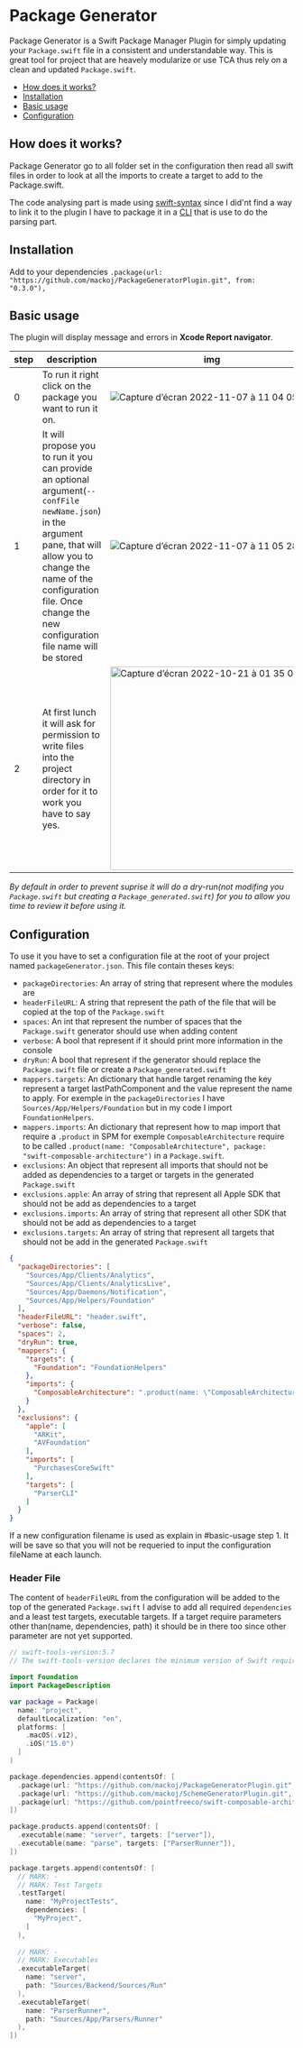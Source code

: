 # Package Generator

Package Generator is a Swift Package Manager Plugin for simply updating your `Package.swift` file in a consistent and understandable way. This is great tool for project that are heavely modularize or use TCA thus rely on a clean and updated `Package.swift`.

* [How does it works?](#how-does-it-works)
* [Installation](#installation)
* [Basic usage](#basic-usage)
* [Configuration](#configuration)

## How does it works?

Package Generator go to all folder set in the configuration then read all swift files in order to look at all the imports to create a target to add to the Package.swift.

The code analysing part is made using [swift-syntax](https://github.com/apple/swift-syntax.git) since I did'nt find a way to link it to the plugin I have to package it in a [CLI](https://github.com/mackoj/PackageGeneratorCLI) that is use to do the parsing part.

## Installation

Add to your dependencies `.package(url: "https://github.com/mackoj/PackageGeneratorPlugin.git", from: "0.3.0"),`

## Basic usage

The plugin will display message and errors in **Xcode Report navigator**. 

| step | description | img |
| --- | --- | --- |
| 0 | To run it right click on the package you want to run it on. | ![Capture d’écran 2022-11-07 à 11 04 05](https://user-images.githubusercontent.com/661647/200282866-d509a44e-df6b-4fc5-aab1-5fe1aeba2c1c.png) |
| 1 | It will propose you to run it you can provide an optional argument(`--confFile newName.json`) in the argument pane, that will allow you to change the name of the configuration file. Once change the new configuration file name will be stored | ![Capture d’écran 2022-11-07 à 11 05 28](https://user-images.githubusercontent.com/661647/200283337-b89744f5-6b90-4a29-8744-6a5210293146.png) |
| 2 | At first lunch it will ask for permission to write files into the project directory in order for it to work you have to say yes. | <img width="361" alt="Capture d’écran 2022-10-21 à 01 35 07" src="https://user-images.githubusercontent.com/661647/200274173-e3e1e1f7-9d93-4a5e-ac4e-062e6cbc5200.png"> |

_By default in order to prevent suprise it will do a dry-run(not modifing you `Package.swift` but creating a `Package_generated.swift`) for you to allow you time to review it before using it._

## Configuration

To use it you have to set a configuration file at the root of your project named `packageGenerator.json`.
This file contain theses keys:
- `packageDirectories`: An array of string that represent where the modules are
- `headerFileURL`: A string that represent the path of the file that will be copied at the top of the `Package.swift`
- `spaces`: An int that represent the number of spaces that the `Package.swift` generator should use when adding content
- `verbose`: A bool that represent if it should print more information in the console
- `dryRun`: A bool that represent if the generator should replace the `Package.swift` file or create a `Package_generated.swift`
- `mappers.targets`: An dictionary that handle target renaming the key represent a target lastPathComponent and the value represent the name to apply. For exemple in the `packageDirectories` I have `Sources/App/Helpers/Foundation` but in my code I import `FoundationHelpers`.
- `mappers.imports`: An dictionary that represent how to map import that require a `.product` in SPM for exemple `ComposableArchitecture` require to be called `.product(name: "ComposableArchitecture", package: "swift-composable-architecture")` in a `Package.swift`.
- `exclusions`: An object that represent all imports that should not be added as dependencies to a target or targets in the generated `Package.swift`
- `exclusions.apple`: An array of string that represent all Apple SDK that should not be add as dependencies to a target
- `exclusions.imports`: An array of string that represent all other SDK that should not be add as dependencies to a target
- `exclusions.targets`: An array of string that represent all targets that should not be add in the generated `Package.swift`

```json
{
  "packageDirectories": [
    "Sources/App/Clients/Analytics",
    "Sources/App/Clients/AnalyticsLive",
    "Sources/App/Daemons/Notification",
    "Sources/App/Helpers/Foundation"
  ],
  "headerFileURL": "header.swift",
  "verbose": false,
  "spaces": 2,
  "dryRun": true,
  "mappers": {
    "targets": {
      "Foundation": "FoundationHelpers"
    },
    "imports": {
      "ComposableArchitecture": ".product(name: \"ComposableArchitecture\", package: \"swift-composable-architecture\")"
    }
  },
  "exclusions": {
    "apple": [
      "ARKit",
      "AVFoundation"
    ],
    "imports": [
      "PurchasesCoreSwift"
    ],
    "targets": [
      "ParserCLI"
    ]
  }
}
```

If a new configuration filename is used as explain in #basic-usage step 1. It will be save so that you will not be requeried to input the configuration fileName at each launch. 


### Header File

The content of `headerFileURL` from the configuration will be added to the top of the generated `Package.swift`
I advise to add all required `dependencies` and a least test targets, executable targets.
If a target require parameters other than(name, dependencies, path) it should be in there too since other parameter are not yet supported.

```swift
// swift-tools-version:5.7
// The swift-tools-version declares the minimum version of Swift required to build this package.

import Foundation
import PackageDescription

var package = Package(
  name: "project",
  defaultLocalization: "en",
  platforms: [
    .macOS(.v12),
    .iOS("15.0")
  ]
)

package.dependencies.append(contentsOf: [
  .package(url: "https://github.com/mackoj/PackageGeneratorPlugin.git", from: "0.3.0"),
  .package(url: "https://github.com/mackoj/SchemeGeneratorPlugin.git", from: "0.5.5"),
  .package(url: "https://github.com/pointfreeco/swift-composable-architecture.git", from: "0.45.0"),
])

package.products.append(contentsOf: [
  .executable(name: "server", targets: ["server"]),
  .executable(name: "parse", targets: ["ParserRunner"]),
])

package.targets.append(contentsOf: [
  // MARK: -
  // MARK: Test Targets
  .testTarget(
    name: "MyProjectTests",
    dependencies: [
      "MyProject",
    ]
  ),
  
  // MARK: -
  // MARK: Executables
  .executableTarget(
    name: "server",
    path: "Sources/Backend/Sources/Run"
  ),
  .executableTarget(
    name: "ParserRunner",
    path: "Sources/App/Parsers/Runner"
  ),
])
```
